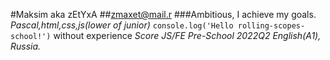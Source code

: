 #Maksim aka zEtYxA
##zmaxet@mail.r
###Ambitious, I achieve my goals.
*Pascal,html,css,js(lower of junior)*
```console.log('Hello rolling-scopes-school!')```
without experience
_Score JS/FE Pre-School 2022Q2_
*English(A1), Russia.*